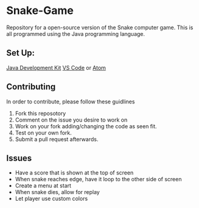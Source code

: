 # Snake-Game
Repository for a open-source version of the Snake computer game. This is all programmed using the Java programming language.

## Set Up:
[Java Development Kit](https://java.com/en/download/help/develop.html)
[VS Code](https://code.visualstudio.com/)
or
[Atom](https://atom.io/)

## Contributing

In order to contribute, please follow these guidlines
1. Fork this reposotory
2. Comment on the issue you desire to work on
3. Work on your fork adding/changing the code as seen fit.
4. Test on your own fork. 
5. Submit a pull request afterwards.

## Issues
- Have a score that is shown at the top of screen
- When snake reaches edge, have it loop to the other side of screen
- Create a menu at start 
- When snake dies, allow for replay
- Let player use custom colors
